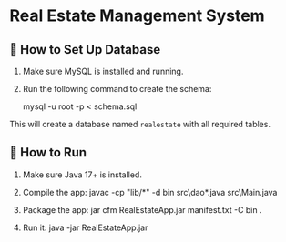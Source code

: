 # Real Estate Management System

## 💽 How to Set Up Database

1. Make sure MySQL is installed and running.
2. Run the following command to create the schema:

   mysql -u root -p < schema.sql

This will create a database named `realestate` with all required tables.

## 🚀 How to Run

1. Make sure Java 17+ is installed.
2. Compile the app:
   javac -cp "lib/*" -d bin src\dao\*.java src\Main.java

3. Package the app:
   jar cfm RealEstateApp.jar manifest.txt -C bin .

4. Run it:
   java -jar RealEstateApp.jar
